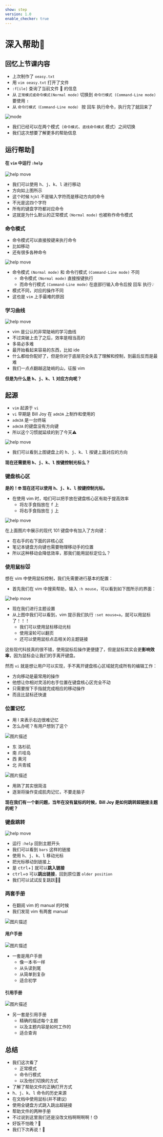 ```yaml
---
show: step
version: 1.0
enable_checker: true
---
```


# 深入帮助📕

## 回忆上节课内容

- 上次制作了 `oeasy.txt` 
- 用 `vim oeasy.txt` 打开了文件
- `:f[ile]` 查询了当前文件 🔖 的信息
- 从 `正常模式或命令模式(Normal mode)` 切换到 `命令行模式 (Command-Line mode)` 要使用  <kbd>:</kbd>
- 从 `命令行模式（Command-Line mode）` 按 <kbd>回车</kbd> 执行命令，执行完了就回来了

![mode](https://labfile.oss.aliyuncs.com/courses/2840/vim-vi-mode00.png)

- 我们已经可以在两个模式（`命令模式`、`底线命令模式` 模式）之间切换
- 我们这次想要了解更多的帮助信息

## 运行帮助📕

#### 在 `vim` 中运行 `:help`

![help move](https://labfile.oss.aliyuncs.com/courses/2840/vim_help_move.png)

- 我们可以使用 <kbd>h</kbd>、<kbd>j</kbd>、<kbd>k</kbd>、<kbd>l</kbd> 进行移动
- 方向如上图所示
- 这个时候 `hjkl` 不是输入字符而是移动方向的命令
- 不光是这四个字符
- 所有的键盘字符都对应命令
- 这就是为什么默认的正常模式 `(Normal mode)` 也被称作命令模式

### 命令模式

- 命令模式可以直接按键来执行命令
- 比如移动
- 还有很多各种命令

![help move](https://labfile.oss.aliyuncs.com/courses/2840/vi-keyboard.gif)

- 命令模式 `(Normal mode)` 和 命令行模式 `(Command-Line mode)` 不同
  - 命令模式 `(Normal mode)` 直接按键执行
  - 而命令行模式 `(Command-Line mode)` 在底部行输入命令后按 <kbd>回车</kbd> 执行💡
- 模式不同，对应的操作不同
- 这也是 `vim` 上手最难的原因

### 学习曲线

![help move](https://labfile.oss.aliyuncs.com/courses/2840/vim-learning-curve.jpg)

- vim 是公认的非常陡峭的学习曲线
- 不过突破上去了之后，效率是相当高的
- 多易必多难
- 最开始看起来容易的东西，比如 ide
- 什么都给你配好了，但是你对于底层完全失去了理解和控制，到最后反而是最难
- 我们一点点翻越这陡峭的山，征服 vim

**但是为什么是 <kbd>h</kbd>、<kbd>j</kbd>、<kbd>k</kbd>、<kbd>l</kbd> 对应方向呢？**

## 起源

- `vim` 起源于 `vi` 
- `vi` 早期是 Bill Joy 在 `adm3A` 上制作和使用的
- `adm3A` 是一台终端
- `adm3A` 的键盘没有方向键
- 所以这个习惯就延续的到了今天⚠️

![help move](https://labfile.oss.aliyuncs.com/courses/2840/adm3a.jpg)

- 我们可以看到上图键盘上的 <kbd>h</kbd>、<kbd>j</kbd>、<kbd>k</kbd>、<kbd>l</kbd>  按键上面对应的方向

**现在还需要用 <kbd>h</kbd>、<kbd>j</kbd>、<kbd>k</kbd>、<kbd>l</kbd> 按键控制光标么？**

### 键盘核心区

**是的！🤓 现在还可以使用 <kbd>h</kbd>、<kbd>j</kbd>、<kbd>k</kbd>、<kbd>l</kbd> 按键控制光标。**

- 在使用 vim 时，咱们可以把手放在键盘核心区有助于提高效率
  - 将左手食指放在 <kbd>f</kbd> 上
  - 将右手食指放在 <kbd>j</kbd> 上

![help move](https://labfile.oss.aliyuncs.com/courses/2840/ADM3A-keyboard.jpg) 

在上面图片中展示的现代 101 键盘中有加入了方向键：

- 在右手的右下面的非核心区
- 笔记本键盘方向键也需要物理移动手的位置
- 所以这种移动会降低效率，那我们能用鼠标定位么？

### 使用鼠标🐭

想在 vim 中使用鼠标控制，我们先需要进行基本的配置：

- 首先我们在 vim 中搜索帮助，输入 `:h mouse`，可以看到如下图所示的界面：

![help move](https://labfile.oss.aliyuncs.com/courses/2840/mouse%20on.png)

- 现在我们进行主题设置
- 从上图中我们可以看到，vim 提示我们执行 `:set mouse=a`，就可以用鼠标了！！！
  - 我们可以使用鼠标移动光标
  - 使用滚轮可以翻页
  - 还可以使用鼠标点击相关的主题链接

这些现代科技真的很不错，使用鼠标后操作更便捷了，但是鼠标其实会更**影响效率**，因为鼠标会让我们的手离开键盘。

然而 `vi` 就是想让用户可以实现，手不离开键盘核心区域就完成所有的编辑工作：
- 方向移动是最常用的操作
- 他想让你相对灵活的右手位置在键盘核心区完全不动
- 只需要按下手指就完成相应的移动操作
- 而且比鼠标还快速

### 位置记忆

- 用 l 来表示右边很难记忆
- 怎么办呢？有用户想到了这个

![图片描述](https://doc.shiyanlou.com/courses/uid1190679-20210703-1625321142103)

- 东 洛杉矶
- 南 爪哇岛
- 西 黄河
- 北 共青城
 
![图片描述](https://doc.shiyanlou.com/courses/uid1190679-20210703-1625320724927)

- 用熟了其实很简洁
- 逐渐将操作变成肌肉记忆，不要走脑子

**现在我们有一个新问题，当年在没有鼠标的时候，Bill Joy 是如何跳转超链接主题的呢？**

### 键盘跳转

![help move](https://labfile.oss.aliyuncs.com/courses/2840/jump%20link.jpg)

- 运行 `:help` 回到主题开头
- 我们可以看到 `bars` 这样的链接
- 使用 <kbd>h</kbd>、<kbd>j</kbd>、<kbd>k</kbd>、<kbd>l</kbd> 移动光标
- 把光标移动到链接上
- 是 <kbd>ctrl</kbd>+<kbd>]</kbd> 就可以**跳入链接**
- <kbd>ctrl</kbd>+<kbd>o</kbd> 可以**跳出链接**，回到原位置 `older position`
- 我们可以试试反复跳跃🤸‍♀️

### 两套手册

- 在翻阅 vim 的 manual 的时候
- 我们发现 vim 有两套 manual

![图片描述](https://doc.shiyanlou.com/courses/uid1190679-20210703-1625308639334)

#### 用户手册

![图片描述](https://doc.shiyanlou.com/courses/uid1190679-20210703-1625308848707)

- 一套是用户手册
	- 像一本书一样
	- 从头读到尾
	- 从简单到复杂
	- 适合初学

#### 引用手册

![图片描述](https://doc.shiyanlou.com/courses/uid1190679-20210703-1625308880307)

- 另一套是引用手册
  - 精确的描述每个主题
  - 以及主题内容是如何工作的
  - 适合查询

## 总结

- 我们这次看了
	- 正常模式
	- 命令行模式
	- 以及他们切换的方式
- 了解了帮助文件的正确打开方式
- <kbd>h</kbd>、<kbd>j</kbd>、<kbd>k</kbd>、<kbd>l</kbd> 命令的历史来源
- 在文档中使用鼠标(并不建议)
- 使用全键盘方式跳入跳出超链接
- 帮助文件的两种手册
- 不过说到这里我们还是没改文档啊啊啊啊！😓
- 好饭不怕晚？🤪
- 我们下次再说！👋